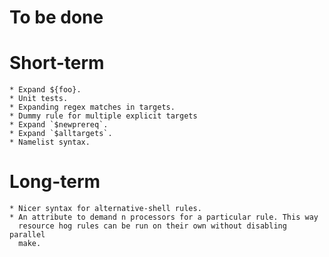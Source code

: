 # To be done

# Short-term
    * Expand ${foo}.
    * Unit tests.
    * Expanding regex matches in targets.
    * Dummy rule for multiple explicit targets
    * Expand `$newprereq`.
    * Expand `$alltargets`.
    * Namelist syntax.

# Long-term
    * Nicer syntax for alternative-shell rules.
    * An attribute to demand n processors for a particular rule. This way
      resource hog rules can be run on their own without disabling parallel
      make.

